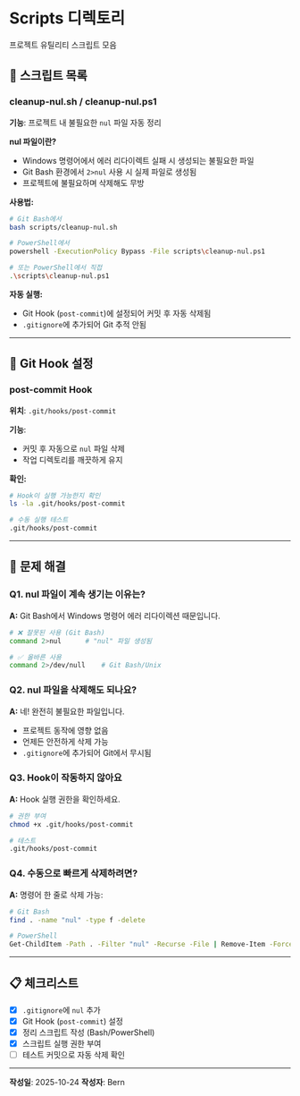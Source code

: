 # Scripts 디렉토리

프로젝트 유틸리티 스크립트 모음

## 📂 스크립트 목록

### cleanup-nul.sh / cleanup-nul.ps1
**기능**: 프로젝트 내 불필요한 `nul` 파일 자동 정리

**nul 파일이란?**
- Windows 명령어에서 에러 리다이렉트 실패 시 생성되는 불필요한 파일
- Git Bash 환경에서 `2>nul` 사용 시 실제 파일로 생성됨
- 프로젝트에 불필요하며 삭제해도 무방

**사용법:**

```bash
# Git Bash에서
bash scripts/cleanup-nul.sh

# PowerShell에서
powershell -ExecutionPolicy Bypass -File scripts\cleanup-nul.ps1

# 또는 PowerShell에서 직접
.\scripts\cleanup-nul.ps1
```

**자동 실행:**
- Git Hook (`post-commit`)에 설정되어 커밋 후 자동 삭제됨
- `.gitignore`에 추가되어 Git 추적 안됨

---

## 🔧 Git Hook 설정

### post-commit Hook
**위치**: `.git/hooks/post-commit`

**기능**:
- 커밋 후 자동으로 `nul` 파일 삭제
- 작업 디렉토리를 깨끗하게 유지

**확인:**
```bash
# Hook이 실행 가능한지 확인
ls -la .git/hooks/post-commit

# 수동 실행 테스트
.git/hooks/post-commit
```

---

## 📝 문제 해결

### Q1. nul 파일이 계속 생기는 이유는?

**A:** Git Bash에서 Windows 명령어 에러 리다이렉션 때문입니다.

```bash
# ❌ 잘못된 사용 (Git Bash)
command 2>nul      # "nul" 파일 생성됨

# ✅ 올바른 사용
command 2>/dev/null    # Git Bash/Unix
```

### Q2. nul 파일을 삭제해도 되나요?

**A:** 네! 완전히 불필요한 파일입니다.
- 프로젝트 동작에 영향 없음
- 언제든 안전하게 삭제 가능
- `.gitignore`에 추가되어 Git에서 무시됨

### Q3. Hook이 작동하지 않아요

**A:** Hook 실행 권한을 확인하세요.

```bash
# 권한 부여
chmod +x .git/hooks/post-commit

# 테스트
.git/hooks/post-commit
```

### Q4. 수동으로 빠르게 삭제하려면?

**A:** 명령어 한 줄로 삭제 가능:

```bash
# Git Bash
find . -name "nul" -type f -delete

# PowerShell
Get-ChildItem -Path . -Filter "nul" -Recurse -File | Remove-Item -Force
```

---

## 📋 체크리스트

- [x] `.gitignore`에 `nul` 추가
- [x] Git Hook (`post-commit`) 설정
- [x] 정리 스크립트 작성 (Bash/PowerShell)
- [x] 스크립트 실행 권한 부여
- [ ] 테스트 커밋으로 자동 삭제 확인

---

**작성일**: 2025-10-24
**작성자**: Bern
